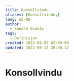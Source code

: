 ```yaml
---
title: Konsollvindu
aliases: [Konsollvindu,]
lang: nb-NO
author:
  - Sondre Grønås
tags:
  - Definisjon
created: 2022-04-09 02:00:00
updated: 2022-08-13 20:30:12
---
```

# Konsollvindu
